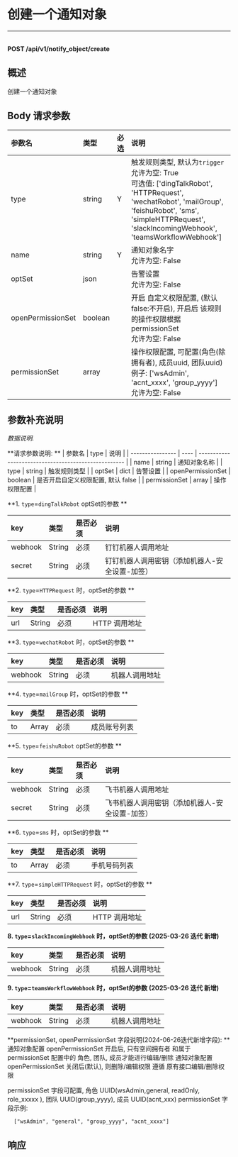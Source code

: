 # 创建一个通知对象

---

<br />**POST /api/v1/notify_object/create**

## 概述
创建一个通知对象




## Body 请求参数

| 参数名        | 类型     | 必选   | 说明              |
|:-----------|:-------|:-----|:----------------|
| type | string | Y | 触发规则类型, 默认为`trigger`<br>允许为空: True <br>可选值: ['dingTalkRobot', 'HTTPRequest', 'wechatRobot', 'mailGroup', 'feishuRobot', 'sms', 'simpleHTTPRequest', 'slackIncomingWebhook', 'teamsWorkflowWebhook'] <br> |
| name | string | Y | 通知对象名字<br>允许为空: False <br> |
| optSet | json |  | 告警设置<br>允许为空: False <br> |
| openPermissionSet | boolean |  | 开启 自定义权限配置, (默认 false:不开启), 开启后 该规则的操作权限根据 permissionSet<br>允许为空: False <br> |
| permissionSet | array |  | 操作权限配置, 可配置(角色(除拥有者), 成员uuid, 团队uuid)<br>例子: ['wsAdmin', 'acnt_xxxx', 'group_yyyy'] <br>允许为空: False <br> |

## 参数补充说明


*数据说明.*

**请求参数说明: **
| 参数名           | type | 说明                                                 |
| ---------------- | ---- | ---------------------------------------------------- |
| name       | string | 通知对象名称 |
| type             | string | 触发规则类型                                                 |
| optSet             | dict | 告警设置                                                 |
| openPermissionSet             | boolean | 是否开启自定义权限配置, 默认 false                                                 |
| permissionSet             | array | 操作权限配置                                                 |

**1. `type`=`dingTalkRobot` optSet的参数 **

| key      | 类型   | 是否必须 | 说明    |
| :------- | :----- | :------- | :------------------ |
| webhook  | String | 必须    | 钉钉机器⼈调⽤地址 |
| secret   | String | 必须    | 钉钉机器⼈调⽤密钥（添加机器⼈-安全设置-加签） |


**2. `type`=`HTTPRequest` 时，optSet的参数 **

| key      | 类型   | 是否必须 | 说明  |
| :------- | :----- | :------- | :----------- |
| url      | String | 必须 | HTTP 调⽤地址 |


**3. `type`=`wechatRobot` 时，optSet的参数 **

| key      | 类型   | 是否必须 | 说明  |
| :------- | :----- | :------- | :----------- |
| webhook  | String | 必须    | 机器⼈调⽤地址 |

**4. `type`=`mailGroup` 时，optSet的参数 **

| key      | 类型   | 是否必须 | 说明  |
| :------- | :----- | :------- | :----------- |
| to  | Array | 必须    | 成员账号列表 |

**5. `type`=`feishuRobot` optSet的参数 **

| key      | 类型   | 是否必须 | 说明    |
| :------- | :----- | :------- | :------------------ |
| webhook  | String | 必须    | 飞书机器⼈调⽤地址 |
| secret   | String | 必须    | 飞书机器⼈调⽤密钥（添加机器⼈-安全设置-加签） |

**6. `type`=`sms` 时，optSet的参数 **

 | key      | 类型   | 是否必须 | 说明  |
 | :------- | :----- | :------- | :----------- |
 | to  | Array | 必须    | 手机号码列表 |

**7. `type`=`simpleHTTPRequest` 时，optSet的参数 **

| key      | 类型   | 是否必须 | 说明  |
| :------- | :----- | :------- | :----------- |
| url      | String | 必须 | HTTP 调⽤地址 |

**8. `type`=`slackIncomingWebhook` 时，optSet的参数 (2025-03-26 迭代 新增)**

| key      | 类型   | 是否必须 | 说明  |
| :------- | :----- | :------- | :----------- |
| webhook  | String | 必须    | 机器⼈调⽤地址 |

**9. `type`=`teamsWorkflowWebhook` 时，optSet的参数 (2025-03-26 迭代 新增)**

| key      | 类型   | 是否必须 | 说明  |
| :------- | :----- | :------- | :----------- |
| webhook  | String | 必须    | 机器⼈调⽤地址 |

**permissionSet, openPermissionSet 字段说明(2024-06-26迭代新增字段): **
通知对象配置 openPermissionSet 开启后,  只有空间拥有者 和属于 permissionSet 配置中的 角色, 团队, 成员才能进行编辑/删除
通知对象配置 openPermissionSet 关闭后(默认), 则删除/编辑权限 遵循 原有接口编辑/删除权限

permissionSet 字段可配置, 角色 UUID(wsAdmin,general, readOnly, role_xxxxx ), 团队 UUID(group_yyyy), 成员 UUID(acnt_xxx)
permissionSet 字段示例:
```
  ["wsAdmin", "general", "group_yyyy", "acnt_xxxx"]

```






## 响应
```shell
 
```




